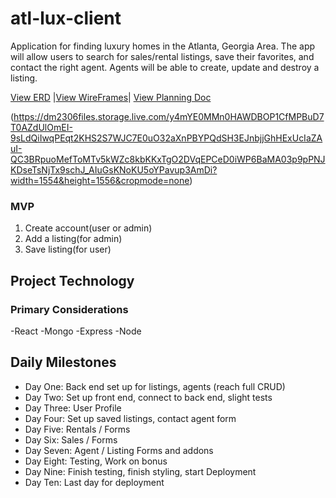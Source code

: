 # atl-lux-client #

Application for finding luxury homes in the Atlanta, Georgia Area. The app will allow users to search for sales/rental listings, save their favorites, and contact the right agent. Agents will be able to create, update and destroy a listing. 

[View ERD](https://dm2306files.storage.live.com/y4mtRkIi0ejURFShwVdvtEHaU9c5t4hcEgfU1KsNjjqdvBs5rkNzjmofgZHQnLXWo6Zl7uVRpHVo8EZ6Zd23A2yUWDuKtlJTLKDBSgrsWBRbFXm_ZDCR-sFtKhjzYpO4coo4CtxrSD2hUIDaLz64NgPyMDY0USdt3N0K3bw8rVvBUTW2jDqlmE5bHvkb838riPk?width=642&height=402&cropmode=none) |[View WireFrames](https://1drv.ms/u/s!AstWKsf2p6kyqAq-Tp5szgnlIFSM?e=YUzyNB)| [View Planning Doc](https://1drv.ms/w/s!AstWKsf2p6kyqBADdlnkEX2ss9JG?e=yIj5WR)

(https://dm2306files.storage.live.com/y4mYE0MMn0HAWDBOP1CfMPBuD7T0AZdUlOmEI-9sLdQiIwqPEqt2KHS2S7WJC7E0uO32aXnPBYPQdSH3EJnbjjGhHExUcIaZAuI-QC3BRpuoMefToMTv5kWZc8kbKKxTgO2DVqEPCeD0iWP6BaMA03p9pPNJKDseTsNjTx9schJ_AIuGsKNoKU5oYPavup3AmDi?width=1554&height=1556&cropmode=none)

### MVP ###
1. Create account(user or admin)
2. Add a listing(for admin)
3. Save listing(for user)

## Project Technology ##

### Primary Considerations ###
-React
-Mongo
-Express
-Node


## Daily Milestones

- Day One: Back end set up for listings, agents (reach full CRUD)
- Day Two: Set up front end, connect to back end, slight tests
- Day Three: User Profile
- Day Four: Set up saved listings, contact agent form
- Day Five: Rentals / Forms
- Day Six: Sales / Forms
- Day Seven: Agent / Listing Forms and addons
- Day Eight: Testing, Work on bonus
- Day Nine: Finish testing, finish styling, start Deployment
- Day Ten: Last day for deployment
